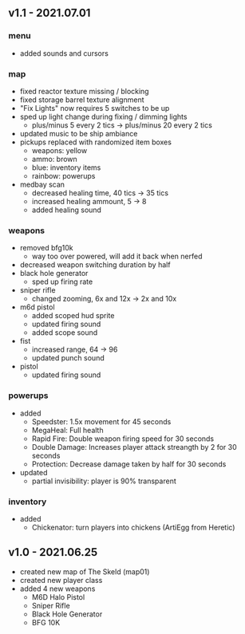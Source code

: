 ## v1.1 - 2021.07.01 
### menu
- added sounds and cursors
### map
- fixed reactor texture missing / blocking
- fixed storage barrel texture alignment
- "Fix Lights" now requires 5 switches to be up
- sped up light change during fixing / dimming lights
  - plus/minus 5 every 2 tics -> plus/minus 20 every 2 tics
- updated music to be ship ambiance
- pickups replaced with randomized item boxes
  - weapons: yellow
  - ammo: brown
  - blue: inventory items
  - rainbow: powerups
- medbay scan
  - decreased healing time, 40 tics -> 35 tics
  - increased healing ammount, 5 -> 8
  - added healing sound
### weapons
- removed bfg10k
  - way too over powered, will add it back when nerfed
- decreased weapon switching duration by half
- black hole generator
  - sped up firing rate
- sniper rifle
  - changed zooming, 6x and 12x -> 2x and 10x
- m6d pistol
  - added scoped hud sprite
  - updated firing sound
  - added scope sound
- fist
  - increased range, 64 -> 96
  - updated punch sound
- pistol
  - updated firing sound
### powerups
- added
  - Speedster: 1.5x movement for 45 seconds
  - MegaHeal: Full health
  - Rapid Fire: Double weapon firing speed for 30 seconds
  - Double Damage: Increases player attack streangth by 2 for 30 seconds
  - Protection: Decrease damage taken by half for 30 seconds
- updated
  - partial invisibility: player is 90% transparent
### inventory
- added
  - Chickenator: turn players into chickens (ArtiEgg from Heretic)

## v1.0 - 2021.06.25
- created new map of The Skeld (map01)
- created new player class
- added 4 new weapons
  - M6D Halo Pistol
  - Sniper Rifle
  - Black Hole Generator
  - BFG 10K